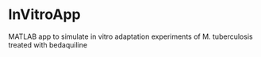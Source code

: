 # InVitroApp
MATLAB app to simulate in vitro adaptation experiments of M. tuberculosis treated with bedaquiline
